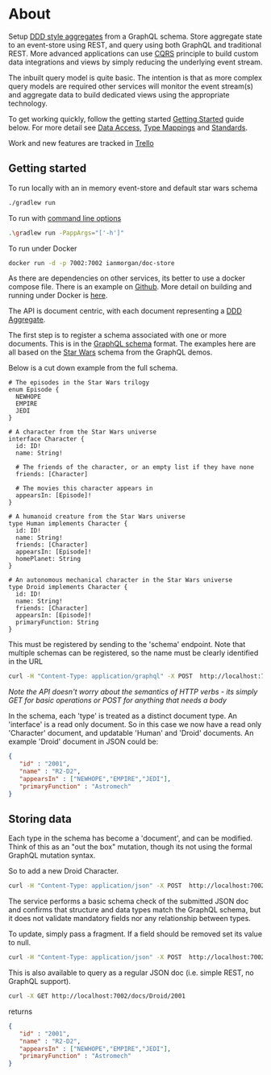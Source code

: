 # About


Setup [DDD style aggregates](https://martinfowler.com/bliki/DDD_Aggregate.html) from a GraphQL schema. 
Store aggregate state to an event-store using REST, and query using both GraphQL 
and traditional REST. More advanced applications can use [CQRS](https://www.martinfowler.com/bliki/CQRS.html)
principle to build custom data integrations and views by simply reducing 
the underlying event stream.
 
The inbuilt query model is quite basic. The intention is that as more complex query models are 
required other services will monitor the event stream(s) and aggregate data to build dedicated views 
using the appropriate technology.

To get working quickly, follow the getting started [Getting Started](#getting-started) guide below. For more 
detail see [Data Access](daos), [Type Mappings](typeMappings) and [Standards](standards).

Work and new features are tracked in [Trello](https://trello.com/b/5lXXr7jc/graph-store) 


## Getting started 


To run locally with an in memory event-store and default star wars schema

```bash
./gradlew run
```

To run with [command line options](commandLineOptions)

```bash
.\gradlew run -PappArgs="['-h']"
```



To run under Docker 

```bash
docker run -d -p 7002:7002 ianmorgan/doc-store
```

As there are dependencies on other services, its better to use a docker compose file. There is 
an example on [Github](https://github.com/ianmorgan/docker-stacks/tree/master/doc-store-starwars). 
More detail on building and running under Docker is [here](docker).


The API is document centric, 
with each document representing a [DDD Aggregate](https://martinfowler.com/bliki/DDD_Aggregate.html). 

The first step is to register a schema associated with one or more documents. This is in the [GraphQL schema](http://graphql.org/learn/schema/)
format. The examples here are all based on the [Star Wars](https://github.com/apollographql/starwars-server/blob/master/data/swapiSchema.js) 
schema from the GraphQL demos.

Below is a cut down example from the full schema.

```
# The episodes in the Star Wars trilogy
enum Episode {
  NEWHOPE
  EMPIRE
  JEDI
}

# A character from the Star Wars universe
interface Character {
  id: ID!
  name: String!

  # The friends of the character, or an empty list if they have none
  friends: [Character]

  # The movies this character appears in
  appearsIn: [Episode]!
}

# A humanoid creature from the Star Wars universe
type Human implements Character {
  id: ID!
  name: String!
  friends: [Character]
  appearsIn: [Episode]!
  homePlanet: String
}

# An autonomous mechanical character in the Star Wars universe
type Droid implements Character {
  id: ID!
  name: String!
  friends: [Character]
  appearsIn: [Episode]!
  primaryFunction: String
}
```

This must be registered by sending to the 'schema' endpoint. Note that multiple schemas can be registered, so 
the name must be clearly identified in the URL 

```bash
curl -H "Content-Type: application/graphql" -X POST  http://localhost:7002/schema/starwars -d @starwars.schema
``` 

_Note the API doesn't worry about the semantics of HTTP verbs - its simply GET for basic operations 
or POST for anything that needs a body_


In the schema, each 'type' is treated as a distinct document type. An 'interface' is a read only document. So in this case we now have 
a read only 'Character' document, and updatable 'Human' and 'Droid' documents. An example 'Droid' 
document in JSON could be:

```json
{
   "id" : "2001",
   "name" : "R2-D2",
   "appearsIn" : ["NEWHOPE","EMPIRE","JEDI"],
   "primaryFunction" : "Astromech"
}
```


## Storing data 

Each type in the schema has become a 'document', and can be modified. Think of this as an "out the box" mutation,
though its not using the formal GraphQL mutation syntax.

So to add a new Droid Character. 

```bash
curl -H "Content-Type: application/json" -X POST  http://localhost:7002/docs/Droid -d '{ "id" : "2001",  "name": "R2-D2","appearsIn": ["NEWHOPE","EMPIRE","JEDI"] }'
```

The service performs a basic schema check of the submitted JSON doc and confirms that structure and 
data types match the GraphQL schema, but it does not validate mandatory fields nor any relationship between 
types. 

To update, simply pass a fragment. If a field should be removed set its value to null. 

 
 ```bash
 curl -H "Content-Type: application/json" -X POST  http://localhost:7002/docs/Droid -d '{ "id" : "2001", "primaryFunction" : "Astromech" }'
 ```

This is also available to query as a regular JSON doc (i.e. simple REST, no GraphQL support).

 
```bash
curl -X GET http://localhost:7002/docs/Droid/2001
```

returns 

```json
{
   "id" : "2001",
   "name" : "R2-D2",
   "appearsIn" : ["NEWHOPE","EMPIRE","JEDI"],
   "primaryFunction" : "Astromech"
}
```